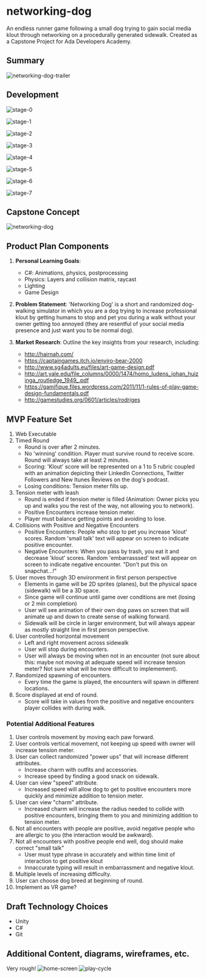 # networking-dog
An endless runner game following a small dog trying to gain social media klout through networking on a procedurally generated sidewalk.  Created as a Capstone Project for Ada Developers Academy.
## Summary
![networking-dog-trailer](https://github.com/murog/networking-dog/blob/master/networking_dog_trailer.gif)

## Development 
![stage-0](https://d2w9rnfcy7mm78.cloudfront.net/1554873/original_1450422604ce52e1500e89423c383140.gif)

![stage-1](https://d2w9rnfcy7mm78.cloudfront.net/1628557/large_7e75955cac01a982dafe8d7bd74b65b4.png)

![stage-2](https://d2w9rnfcy7mm78.cloudfront.net/1628558/original_6a6090f50805ead0861343151e30484e.gif)

![stage-3](https://d2w9rnfcy7mm78.cloudfront.net/1628560/large_1e9ede746fc150a073c030ec9241919c.png)

![stage-4](https://d2w9rnfcy7mm78.cloudfront.net/1628562/large_a9e9b1eaba2ae7c4fd705ed43305e8c0.png)

![stage-5](https://d2w9rnfcy7mm78.cloudfront.net/1628561/large_2eddd6fecf21eb481b25fc5ff44a8541.png)

![stage-6](https://github.com/murog/networking-dog/blob/master/networking-profile.png)

![stage-7](https://github.com/murog/networking-dog/blob/master/networking_dog_sidewalk3.gif)

## Capstone Concept 
![networking-dog](https://i.imgur.com/kq7vcyj.png)

## Product Plan Components
1. __Personal Learning Goals__: 
    - C#: Animations, physics, postprocessing
    - Physics: Layers and collision matrix, raycast
    - Lighting
    - Game Design

1. __Problem Statement__: 'Networking Dog' is a short and randomized dog-walking simulator in which you are a dog trying to increase professional klout by getting humans to stop and pet you during a walk without your owner getting too annoyed (they are resentful of your social media presence and just want you to be normal dog). 

1. __Market Research__: Outline the key insights from your research, including:
    - http://hairnah.com/
    - https://captaingames.itch.io/enviro-bear-2000
    - http://www.sg4adults.eu/files/art-game-design.pdf
    - http://art.yale.edu/file_columns/0000/1474/homo_ludens_johan_huizinga_routledge_1949_.pdf
    - https://gamifique.files.wordpress.com/2011/11/1-rules-of-play-game-design-fundamentals.pdf
    - http://gamestudies.org/0601/articles/rodriges
    

## MVP Feature Set
1. Web Executable 
1.  Timed Round
	- Round is over after 2 minutes.
	- No 'winning' condition.  Player must survive round to receive score.  Round will always take at least 2 minutes. 
	- Scoring: 'Klout' score will be represented on a 1 to 5 rubric coupled with an animation depicting their LinkedIn Connections, Twitter Followers and New Itunes Reviews on the dog's podcast.
	- Losing conditions: Tension meter fills up.
1. Tension meter with leash
	- Round is ended if tension meter is filled (Animation: Owner picks you up and walks you the rest of the way, not allowing you to network).
	- Positive Encounters increase tension meter.
	- Player must balance getting points and avoiding to lose.
1.  Collisions with Positive and Negative Encounters
	- Positive Encounters: People who stop to pet you increase 'klout' scores.  Random 'small talk' text will appear on screen to indicate positive encounter.
	- Negative Encounters: When you pass by trash, you eat it and decrease 'klout' scores.  Random 'embarrasssed' text will appear on screen to indicate negative encounter. "Don't put this on snapchat...!"
1. User moves through 3D environment in first person perspective
	- Elements in game will be 2D sprites (planes), but the physical space (sidewalk) will be a 3D space.
	- Since game will continue until game over conditions are met (losing or 2 min completion) 
	- User will see animation of their own dog paws on screen that will animate up and down to create sense of walking forward.
	- Sidewalk will be circle in larger environment, but will always appear as mostly straight line in first person perspective. 
1.  User controlled horizontal movement
	- Left and right movement across sidewalk
	- User will stop during encounters.
	- User will always be moving when not in an encounter (not sure about this: maybe not moving at adequate speed will increase tension meter? Not sure what will be more difficult to implemement).
1.  Randomized spawning of encounters.
	- Every time the game is played, the encounters will spawn in different locations.
1. Score displayed at end of round.
	- Score will take in values from the positive and negative encounters player collides with during walk.

	
### Potential Additional Features

1.  User controls movement by moving each paw forward.
1. User controls vertical movement, not keeping up speed with owner will increase tension meter.
1.  User can collect randomized "power ups" that will increase different attributes.
	- Increase charm with outfits and accessories.
	- Increase speed by finding a good snack on sidewalk.
1.  User can view "speed" attribute.
	- Increased speed will allow dog to get to positive encounters more quickly and minimize addition to tension meter.
1.  User can view "charm" attribute.
	- Increased charm will increase the radius needed to collide with positive encounters, bringing them to you and minimizing addition to tension meter.
1. Not all encounters with people are positive, avoid negative people who are allergic to you (the interaction would be awkward).
1. Not all encounters with positive people end well, dog should make correct "small talk" 
	- User must type phrase in accurately and within time limit of interaction to get positive klout
	- Innaccurate typing will result in embarrassment and negative klout.
1.  Multiple levels of increasing difficulty.
1.  User can choose dog breed at beginning of round.
1. Implement as VR game?

## Draft Technology Choices

- Unity
- C# 
- Git


## Additional Content, diagrams, wireframes, etc.
Very rough!
![home-screen](https://i.imgur.com/KtvVsvT.png)
![play-cycle](https://i.imgur.com/w1B8cYj.png)
